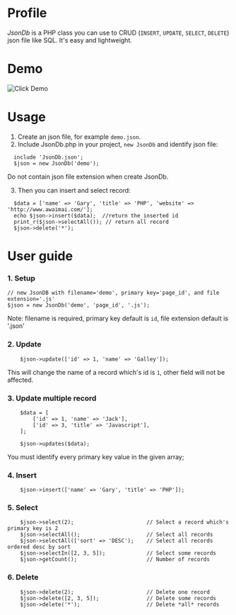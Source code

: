 # Profile
*JsonDb* is a PHP class you can use to CRUD (`INSERT`, `UPDATE`, `SELECT`, `DELETE`) json file like SQL.
It's easy and lightweight.

# Demo
![Click Demo](http://www.awaimai.com/demo/JsonDb/example/)


# Usage
1. Create an json file, for example `demo.json`.
2. Include JsonDb.php in your project, `new JsonDb` and identify json file:
```
  include 'JsonDb.json';
  $json = new JsonDb('demo');
```
Do not contain json file extension when create JsonDb.

3. Then you can insert and select record:
```
  $data = ['name' => 'Gary', 'title' => 'PHP', 'website' => 'http://www.awaimai.com/'];
  echo $json->insert($data);  //return the inserted id
  print_r($json->selectAll()); // return all record
  $json->delete('*');
```
# User guide

### 1. Setup
```
// new JsonDB with filename='demo', primary key='page_id', and file extension='.js'
$json = new JsonDb('demo', 'page_id', '.js');
```
Note: filename is required, primary key default is `id`, file extension default is '.json'

### 2. Update
```
    $json->update(['id' => 1, 'name' => 'Galley']);
```
This will change the name of a record which's id is `1`, other field will not be affected.

### 3. Update multiple record
```
    $data = [
        ['id' => 1, 'name' => 'Jack'],
        ['id' => 3, 'title' => 'Javascript'],
    ];

    $json->updates($data);
```
You must identify every primary key value in the given array;

### 4. Insert
```
    $json->insert(['name' => 'Gary', 'title' => 'PHP']);
```

### 5. Select
```
    $json->select(2);                       // Select a record which's primary key is 2
    $json->selectAll();                     // Select all records
    $json->selectAll(['sort' => 'DESC');    // Select all records ordered desc by sort
    $json->selectIn([2, 3, 5]);             // Select some records
    $json->getCount();                      // Number of records
```

### 6. Delete
```
    $json->delete(2);                       // Delete one record
    $json->delete([2, 3, 5]);               // Delete some records
    $json->delete('*');                     // Delete *all* records
```




